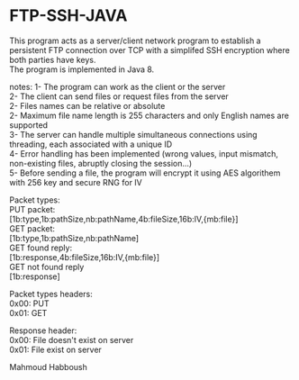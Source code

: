# FTP-SSH-JAVA

This program acts as a server/client network program to establish a persistent FTP connection over TCP with a simplifed SSH encryption where both parties have keys.\
The program is implemented in Java 8.

notes:
1- The program can work as the client or the server\
2- The client can send files or request files from the server\
2- Files names can be relative or absolute\
2- Maximum file name length is 255 characters and only English names are supported\
3- The server can handle multiple simultaneous connections using threading, each associated with a unique ID\
4- Error handling has been implemented (wrong values, input mismatch, non-existing files, abruptly closing the session...)\
5- Before sending a file, the program will encrypt it using AES algorithem with 256 key and secure RNG for IV


Packet types:\
PUT packet:\
\[1b:type,1b:pathSize,nb:pathName,4b:fileSize,16b:IV,{mb:file}]\
GET packet:\
\[1b:type,1b:pathSize,nb:pathName]\
GET found reply:\
\[1b:response,4b:fileSize,16b:IV,{mb:file}]\
GET not found reply\
\[1b:response]

Packet types headers:\
0x00: PUT\
0x01: GET

Response header:\
0x00: File doesn't exist on server\
0x01: File exist on server


Mahmoud Habboush

